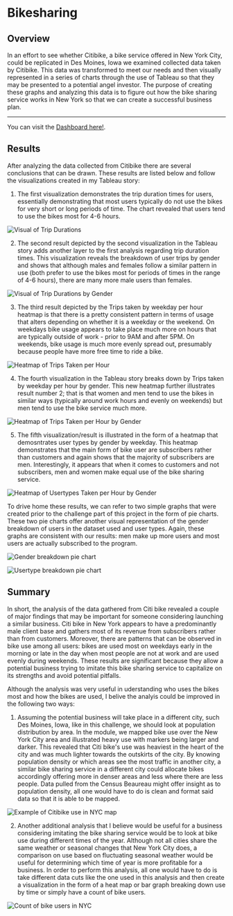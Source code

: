 # **Bikesharing**

## **Overview**

In an effort to see whether Citibike, a bike service offered in New York City, could be replicated in Des Moines, Iowa we examined collected data taken by Citibike. This data was transformed to meet our needs and then visually represented in a series of charts through the use of Tableau so that they may be presented to a potential angel investor. The purpose of creating these graphs and analyzing this data is to figure out how the bike sharing service works in New York so that we can create a successful business plan.

---
You can visit the [Dashboard here!](https://public.tableau.com/profile/francisco4691#!/vizhome/Challenge_16052222916600/Challenge?publish=yes).

## **Results**

After analyzing the data collected from Citibike there are several conclusions that can be drawn. These results are listed below and follow the visualizations created in my Tableau story:

1. The first visualization demonstrates the trip duration times for users, essentially demonstrating that most users typically do not use the bikes for very short or long periods of time. The chart revealed that users tend to use the bikes most for 4-6 hours.

![Visual of Trip Durations](images/CitibikeUseByHour.PNG)

2. The second result depicted by the second visualization in the Tableau story adds another layer to the first analysis regarding trip duration times. This visualization reveals the breakdown of user trips by gender and shows that although males and females follow a similar pattern in use (both prefer to use the bikes most for periods of times in the range of 4-6 hours), there are many more male users than females.

![Visual of Trip Durations by Gender](images/CitibikeUseByHourByGender.PNG)

3. The third result depicted by the Trips taken by weekday per hour heatmap is that there is a pretty consistent pattern in terms of usage that alters depending on whether it is a weekday or the weekend. On weekdays bike usage appears to take place much more on hours that are typically outside of work - prior to 9AM and after 5PM. On weekends, bike usage is much more evenly spread out, presumably because people have more free time to ride a bike.

![Heatmap of Trips Taken per Hour](images/TripsTakenByWeekdayPerHour.PNG)

4. The fourth visualization in the Tableau story breaks down by Trips taken by weekday per hour by gender. This new heatmap further illustrates result number 2; that is that women and men tend to use the bikes in similar ways (typically around work hours and evenly on weekends) but men tend to use the bike service much more.

![Heatmap of Trips Taken per Hour by Gender](images/TripsTakenByWeekdayPerHourByGender.PNG)

5. The fifth visualization/result is illustrated in the form of a heatmap that demosntrates user types by gender by weekday. This heatmap demonstrates that the main form of bike user are subscribers rather than customers and again shows that the majority of subscribers are men. Interestingly, it appears that when it comes to customers and not subscribers, men and women make equal use of the bike sharing service.

![Heatmap of Usertypes Taken per Hour by Gender](images/Usertypes%20by%20Gender%20by%20weekday.PNG)

To drive home these results, we can refer to two simple graphs that were created prior to the challenge part of this project in the form of pie charts. These two pie charts offer another visual representation of the gender breakdown of users in the dataset used and user types. Again, these graphs are consistent with our results: men make up more users and most users are actually subscribed to the program.

![Gender breakdown pie chart](images/GenderBreakdownPie.PNG)

![Usertype breakdown pie chart](images/UsertypeBreakdownPie.PNG)

## **Summary**

In short, the analysis of the data gathered from Citi bike revealed a couple of major findings that may be important for someone considering launching a similar business. Citi bike in New York appears to have a predominantly male client base and gathers most of its revenue from subscribers rather than from customers. Moreover, there are patterns that can be observed in bike use among all users: bikes are used most on weekdays early in the morning or late in the day when most people are not at work and are used evenly during weekends. These results are significant because they allow a potential business trying to imitate this bike sharing service to capitalize on its strengths and avoid potential pitfalls.

Although the analysis was very useful in uderstanding who uses the bikes most and how the bikes are used, I belive the analyis could be improved in the following two ways:

1. Assuming the potential business will take place in a different city, such Des Moines, Iowa, like in this challenge, we should look at population distribution by area. In the module, we mapped bike use over the New York City area and illustrated heavy use with markers being larger and darker. This revealed that Citi bike's use was heaviest in the heart of the city and was much lighter towards the outskirts of the city. By knowing population density or which areas see the most traffic in another city, a similar bike sharing service in a different city could allocate bikes accordingly offering more in denser areas and less where there are less people. Data pulled from the Census Beaureau might offer insight as to population density, all one would have to do is clean and format said data so that it is able to be mapped.

![Example of Citibike use in NYC map](images/CitibikeUsersOnMap.PNG)

2. Another additional analysis that I believe would be useful for a business considering imitating the bike sharing service would be to look at bike use during different times of the year. Although not all cities share the same weather or seasonal changes that New York City does, a comparison on use based on fluctuating seasonal weather would be useful for determining which time of year is more profitable for a business. In order to perform this analysis, all one would have to do is take different data cuts like the one used in this analysis and then create a visualization in the form of a heat map or bar graph breaking down use by time or simply have a count of bike users.

![Count of bike users in NYC](images/UserCount.PNG)
